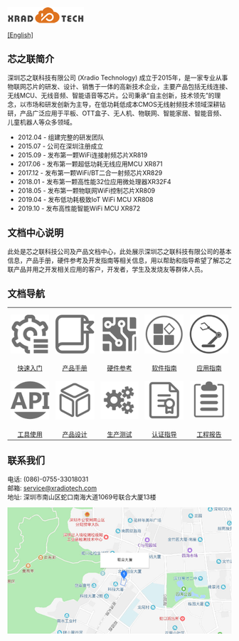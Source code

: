 
![](images/XRADIOTECHLOGO.png)

[[English]](index-en.md)

## 芯之联简介
深圳芯之联科技有限公司 (Xradio Technology) 成立于2015年，是一家专业从事物联网芯片的研发、设计、销售于一体的高新技术企业，主要产品包括无线连接、无线MCU、无线音频、智能语音等芯片。公司秉承“自主创新，技术领先”的理念，以市场和研发创新为主导，在低功耗低成本CMOS无线射频技术领域深耕钻研，产品广泛应用于平板、OTT盒子、无人机、物联网、智能家居、智能音频、儿童机器人等众多领域。

* 2012.04 - 组建完整的研发团队
* 2015.07 - 公司在深圳注册成立
* 2015.09 - 发布第一颗WiFi连接射频芯片XR819
* 2017.06 - 发布第一颗超低功耗无线应用MCU XR871
* 2017.12 - 发布第一颗WiFi/BT二合一射频芯片XR829
* 2018.01 - 发布第一颗高性能32位应用微处理器XR32F4
* 2018.05 - 发布第一颗物联网WiFi控制芯片XR809
* 2019.04 - 发布低功耗极致IoT WiFi MCU XR808
* 2019.10 - 发布高性能智能WiFi MCU XR872

## 文档中心说明
此处是芯之联科技公司及产品文档中心，此处展示深圳芯之联科技有限公司的基本信息，产品手册，硬件参考及开发指南等相关信息，用以帮助和指导希望了解芯之联产品并用之开发相关应用的客户，开发者，学生及发烧友等群体人员。

## 文档导航
<style>
table th:first-of-type  { width: 180px; }
table th:nth-of-type(2) { width: 180px; }
table th:nth-of-type(3) { width: 180px; }
table th:nth-of-type(4) { width: 180px; }
table th:nth-of-type(5) { width: 180px; }
</style>

||||||
|:---:|:---:|:---:|:---:|:---:|
|<html><body><p><a href="zh_CN/get-started/"><img src="images/get-started.png" width=150/></a></p></body></html>|<html><body><p><a href="zh_CN/ic-doc/"><img src="images/product-datasheet.png" width=150/></a></p></body></html>|<html><body><p><a href="zh_CN/hardware-reference/"><img src="images/hw-ref.png" width=150/></a></p></body></html>|<html><body><p><a href="zh_CN/software-guide/"><img src="images/sw-guide.png" width=150/></p></body></html>|<html><body><p><a href="zh_CN/software-guide/"><img src="images/application-guide.png" width=150/></p></body></html>|
|[快速入门](zh_CN/get-started/index.md)|[产品手册](zh_CN/ic-doc/index.md)|[硬件参考](zh_CN/hardware-reference/index.md)|[软件指南](zh_CN/software-guide/index.md)|[应用指南](zh_CN/application-guide/index.md)|
|<html><body><p><a href="zh_CN/tools/"><img src="images/api-ref.png" width=150/></p></body></html>|<html><body><p><a href="zh_CN/product-design-guide/"><img src="images/product-design.png" width=150/></p></body></html>|<html><body><p><a href="zh_CN/manufature-test/"><img src="images/mp-test.png" width=150/></p></body></html>|<html><body><p><a href="zh_CN/certification/"><img src="images/cert.png" width=150/></p></body></html>|<html><body><p><a href="zh_CN/reports"><img src="images/report.png" width=150/></p></body></html>|
|[工具使用](zh_CN/tools/index.md)|[产品设计](zh_CN/product-design-guide/index.md)|[生产测试](zh_CN/manufature-test/index.md)|[认证指导](zh_CN/certification/index.md)|[工程报告](zh_CN/reports/index.md)|


## 联系我们

电话: (086)-0755-33018031  
邮箱: service@xradiotech.com  
地址: 深圳市南山区蛇口南海大道1069号联合大厦13楼  

<html>
    <body>
        <a href="https://j.map.baidu.com/90vTO" target="_parent"><img src="images/LIANHEDASHA.jpg"></a>
    </body>
</html>
